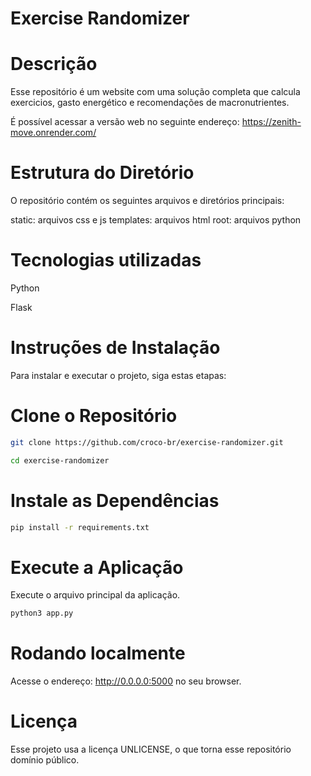 # Exercise Randomizer

# Descrição
Esse repositório é um website com uma solução completa que calcula exercicios, gasto energético e recomendações de macronutrientes.

É possível acessar a versão web no seguinte endereço: https://zenith-move.onrender.com/

# Estrutura do Diretório
O repositório contém os seguintes arquivos e diretórios principais:

static: arquivos css e js
templates: arquivos html
root: arquivos python

# Tecnologias utilizadas
Python

Flask

# Instruções de Instalação
Para instalar e executar o projeto, siga estas etapas:

# Clone o Repositório
```bash
git clone https://github.com/croco-br/exercise-randomizer.git

cd exercise-randomizer
```


# Instale as Dependências
```bash
pip install -r requirements.txt
```

# Execute a Aplicação
Execute o arquivo principal da aplicação. 

```bash
python3 app.py
```

# Rodando localmente

Acesse o endereço: http://0.0.0.0:5000 no seu browser.


# Licença
Esse projeto usa a licença UNLICENSE, o que torna esse repositório domínio público.


